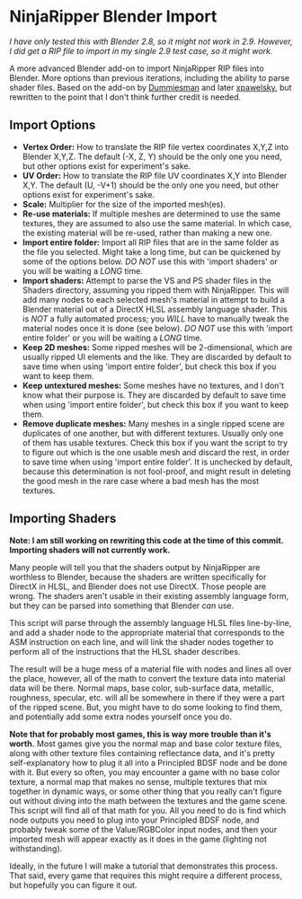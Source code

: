 # NinjaRipper Blender Import

*I have only tested this with Blender 2.8, so it might not work in 2.9. However, I did get a RIP file to import in my single 2.9 test case, so it *might* work.*

A more advanced Blender add-on to import NinjaRipper RIP files into Blender. More options than previous iterations, including the ability to parse shader files. Based on the add-on by [Dummiesman](https://github.com/Dummiesman/RipImport) and later [xpawelsky](https://github.com/xpawelsky/RipImport), but rewritten to the point that I don't think further credit is needed.

## Import Options
* **Vertex Order:** How to translate the RIP file vertex coordinates X,Y,Z into Blender X,Y,Z. The default (-X, Z, Y) should be the only one you need, but other options exist for experiment's sake.
* **UV Order:** How to translate the RIP file UV coordinates X,Y into Blender X,Y. The default (U, -V+1) should be the only one you need, but other options exist for experiment's sake.
* **Scale:** Multiplier for the size of the imported mesh(es).
* **Re-use materials:** If multiple meshes are determined to use the same textures, they are assumed to also use the same material. In which case, the existing material will be re-used, rather than making a new one.
* **Import entire folder:** Import all RIP files that are in the same folder as the file you selected. Might take a long time, but can be quickened by some of the options below. *DO NOT* use this with 'import shaders' or you will be waiting a *LONG* time.
* **Import shaders:** Attempt to parse the VS and PS shader files in the Shaders directory, assuming you ripped them with NinjaRipper. This will add many nodes to each selected mesh's material in attempt to build a Blender material out of a DirectX HLSL assembly language shader. This is *NOT* a fully automated process; you *WILL* have to manually tweak the material nodes once it is done (see below). *DO NOT* use this with 'import entire folder' or you will be waiting a *LONG* time.
* **Keep 2D meshes:** Some ripped meshes will be 2-dimensional, which are usually ripped UI elements and the like. They are discarded by default to save time when using 'import entire folder', but check this box if you want to keep them.
* **Keep untextured meshes:** Some meshes have no textures, and I don't know what their purpose is. They are discarded by default to save time when using 'import entire folder', but check this box if you want to keep them.
* **Remove duplicate meshes:** Many meshes in a single ripped scene are duplicates of one another, but with different textures. Usually only one of them has usable textures. Check this box if you want the script to try to figure out which is the one usable mesh and discard the rest, in order to save time when using 'import entire folder'. It is unchecked by default, because this determination is not fool-proof, and might result in deleting the good mesh in the rare case where a bad mesh has the most textures.

## Importing Shaders
**Note: I am still working on rewriting this code at the time of this commit. Importing shaders will not currently work.**

Many people will tell you that the shaders output by NinjaRipper are worthless to Blender, because the shaders are written specifically for DirectX in HLSL, and Blender does not use DirectX. Those people are wrong. The shaders aren't usable in their existing assembly language form, but they can be parsed into something that Blender *can* use.

This script will parse through the assembly language HLSL files line-by-line, and add a shader node to the appropriate material that corresponds to the ASM instruction on each line, and will link the shader nodes together to perform all of the instructions that the HLSL shader describes.

The result will be a huge mess of a material file with nodes and lines all over the place, however, all of the math to convert the texture data into material data will be there. Normal maps, base color, sub-surface data, metallic, roughness, specular, etc. will all be somewhere in there if they were a part of the ripped scene. But, you might have to do some looking to find them, and potentially add some extra nodes yourself once you do.

**Note that for probably most games, this is way more trouble than it's worth.** Most games give you the normal map and base color texture files, along with other texture files containing reflectance data, and it's pretty self-explanatory how to plug it all into a Principled BDSF node and be done with it. But every so often, you may encounter a game with no base color texture, a normal map that makes no sense, multiple textures that mix together in dynamic ways, or some other thing that you really can't figure out without diving into the math between the textures and the game scene. This script will find all of that math for you. All you need to do is find which node outputs you need to plug into your Principled BDSF node, and probably tweak some of the Value/RGBColor input nodes, and then your imported mesh will appear exactly as it does in the game (lighting not withstanding).

Ideally, in the future I will make a tutorial that demonstrates this process. That said, every game that requires this might require a different process, but hopefully you can figure it out.
